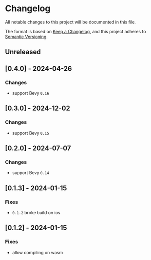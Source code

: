 # Changelog

All notable changes to this project will be documented in this file.

The format is based on [Keep a Changelog](https://keepachangelog.com/en/1.0.0/),
and this project adheres to [Semantic Versioning](https://semver.org/spec/v2.0.0.html).

## Unreleased

## [0.4.0] - 2024-04-26

### Changes
* support Bevy `0.16`

## [0.3.0] - 2024-12-02

### Changes
* support Bevy `0.15`

## [0.2.0] - 2024-07-07

### Changes
* support Bevy `0.14`

## [0.1.3] - 2024-01-15

### Fixes
* `0.1.2` broke build on ios

## [0.1.2] - 2024-01-15

### Fixes
* allow compiling on wasm
